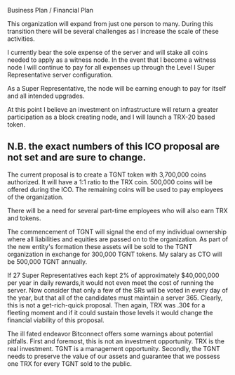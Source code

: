 Business Plan / Financial Plan

This organization will expand from just one person to many. During this transition there will be several challenges as I increase the scale of these activities.

I currently bear the sole expense of the server and will stake all coins needed to apply as a witness node. In the event that I become a witness node I will continue to pay for all expenses up through the Level I Super Representative server configuration. 

As a Super Representative, the node will be earning enough to pay for itself and all intended upgrades.

At this point I believe an investment on infrastructure will return a greater participation as a block creating node, and I will launch a TRX-20 based token.

## N.B. the exact numbers of this ICO proposal are not set and are sure to change.

The current proposal is to create a TGNT token with 3,700,000 coins authorized. It will have a 1:1 ratio to the TRX coin. 500,000 coins will be offered during the ICO. The remaining coins will be used to pay employees of the organization. 

There will be a need for several part-time employees who will also earn TRX and tokens. 

The commencement of TGNT will signal the end of my individual ownership where all liabilities and equities are passed on to the organization. As part of the new entity's formation these assets will be sold to the TGNT organization in exchange for 300,000 TGNT tokens. My salary as CTO will be 500,000 TGNT annually.
 
If 27 Super Representatives  each kept 2% of approximately $40,000,000 per year in daily rewards,it would not even meet the cost of running the server. Now consider that only a few of the SRs will be voted in every day of the year, but that all of the candidates must maintain a server 365. Clearly, this is not a get-rich-quick proposal. Then again, TRX was .30¢ for a fleeting moment and if it could sustain those levels it would change the financial viability of this proposal.

The ill fated endeavor Bitconnect offers some warnings about potential pitfalls. First and foremost, this is not an investment opportunity. TRX is the real investment. TGNT is a management opportunity. Secondly, the TGNT needs to preserve the value of our assets and guarantee that we possess one TRX for every TGNT sold to the public.